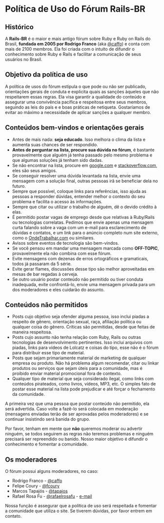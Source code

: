Política de Uso do Fórum Rails-BR
=================================

Histórico
---------
A __Rails-BR__ é o maior e mais antigo fórum sobre Ruby e Ruby on Rails do Brasil, __fundada em 2005 por Rodrigo Franco__ (aka [@caffo](http://twitter.com/caffo)) e conta com mais de 2100 membros. Ela foi criada com o intuito de difundir o conhecimento sobre Ruby e Rails e facilitar a comunicação de seus usuários no Brasil.

Objetivo da política de uso
---------------------------
A política de usos do fórum estipula o que pode ou não ser publicado, orientações gerais de conduta e explicita quais as sanções àqueles que não respeitarem essas regras. Ela visa garantir a qualidade do conteúdo e assegurar uma convivência pacífica e respeitosa entre seus membros, seguindo as leis do país e e boas práticas de netiqueta. Gostaríamos de evitar ao máximo a necessidade de aplicar sanções a qualquer membro.

Conteúdos bem-vindos e orientações gerais
-----------------------------------------

* Antes de mais nada: __seja educado__. Isso melhora o clima da lista e aumenta suas chances de ser respondido.
* __Antes de perguntar na lista, procure sua dúvida no fórum__, é bastante provavelmente que alguém já tenha passado pelo mesmo problema e que algumas soluções já tenham sido dadas.
* Se não encontrar na lista, procure em [google.com][g] e [stackoverflow.com][so], eles são seus amigos.
* Se conseguir resolver uma dúvida levantada na lista, envie uma mensagem com a solução final, outras pessoas irã se beneficiar dela no futuro.
* Sempre que possível, coloque links para referências, isso ajuda as pessoas a responder dúvidas, entender melhor o contexto do seu problema e facilita o acesso às informações.
* Sempre que citar ou utilizar o trabalho de alguém, dê o devido crédito à elas.
* É permitido postar vagas de emprego desde que relativas à Ruby/Rails ou tecnologias correlatas. Pedimos que envie apenas uma mensagem curta falando sobre a vaga com um e-mail para esclarecimento de dúvidas e contatos, e um link para o anúncio completo num site externo, como o [OndeTrabalhar.com][ot] ou similares.
* Avisos sobre eventos de tecnologia são bem-vindos.
* Se você pensou em mandar uma mensagem marcada como __OFF-TOPIC__, provavelmente ela não combina com esse fórum.
* Evite mensagens com dezenas de erros ortográficos e gramaticais, todos já passaram da 5 série.
* Evite gerar flames, discussões desse tipo são melhor aproveitadas em mesas de bar regadas à cerveja.
* Se outro usuário postar conteúdo não permitido ou tiver conduta inadequada, evite confrontá-lo, envie uma mensagem privada para um dos moderadores e eles cuidarão do assunto.

Conteúdos não permitidos
------------------------

* Posts cujo objetivo seja ofender alguma pessoa, isso inclui piadas a respeito de gênero, orientação sexual, raça, afiliação política ou qualquer coisa do gênero. Críticas são permitidas, desde que feitas de maneira respeitosa.
* Posts cujo assunto não tenha relação com Ruby, Rails ou outras tecnologias de desenvolvimento pertinentes. Isso inclui arquivos com piadas, links para vídeos de Lolcatz e coisas do tipo, esse não é o fórum para distribuir esse tipo de material.
* Posts que sejam primariamente material de marketing de qualquer empresa ou produto. Não há problema algum recomendar, citar ou linkar produtos ou serviços que sejam úteis para a comunidade, mas é proibido enviar material promocional fora de contexto.
* Qualquer tipo de material que seja considerado ilegal, como links com conteúdos pirateados, como livros, vídeos, MP3, etc. O simples fato de postar esse material na lista pode prejudicar e até forçar o fechamento da comunidade.

A primeira vez que uma pessoa que postar conteúdo não permitido, ela será advertida. Caso volte a fazê-lo será colocada em moderação (mensagens enviadas terão de ser aprovadas pelos moderadores) e se continuar insistindo será banida do grupo.

Por favor, tenham em mente que __não__ queremos moderar ou advertir ninguém, se todos seguirem as regras não teremos problemas e ninguém precisará ser repreendido ou banido. Nosso maior objetivo é difundir o conhecimento e fomentar a comunidade.

Os moderadores
--------------

O fórum possui alguns moderadores, no caso:

* Rodrigo Franco - [@caffo](http://twitter.com/caffo)
* Felipe Coury - [@fcoury](http://twitter.com/fcoury)
* Marcos Tapajós - [@tapajos](http://twitter.com/tapajos)
* Rafael Rosa Fu - [@rafaelrosafu](http://twitter.com/rafaelrosafu) - [e-mail](mailto:rafaelrosafu@gmail.com)

Nossa função é assegurar que a política de uso será respeitada e fomentar a comunidade que utiliza o site. Se tiverem dúvidas, por favor entrem em contato.

[g]: http://google.com.br
[so]: http://stackoverflow.com
[ot]: http://ondetrabalhar.com
